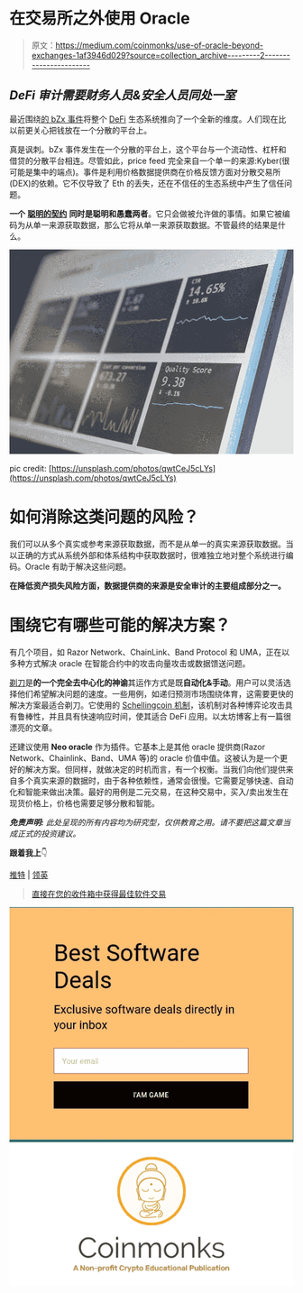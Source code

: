 # 在交易所之外使用 Oracle

> 原文：<https://medium.com/coinmonks/use-of-oracle-beyond-exchanges-1af3946d029?source=collection_archive---------2----------------------->

## *DeFi 审计需要财务人员&安全人员同处一室*

最近围绕[的 bZx 事件](/razor-network/flash-loan-attacks-and-how-to-avoid-them-7c53298a593)将整个 [DeFi](https://blog.coincodecap.com/tag/defi/) 生态系统推向了一个全新的维度。人们现在比以前更关心把钱放在一个分散的平台上。

真是讽刺。bZx 事件发生在一个分散的平台上，这个平台与一个流动性、杠杆和借贷的分散平台相连。尽管如此，price feed 完全来自一个单一的来源:Kyber(很可能是集中的端点)。事件是利用价格数据提供商在价格反馈方面对分散交易所(DEX)的依赖。它不仅导致了 Eth 的丢失，还在不信任的生态系统中产生了信任问题。

**一个** [**聪明的契约**](https://blog.coincodecap.com/tag/smart-contact/) **同时是聪明和愚蠢两者**。它只会做被允许做的事情。如果它被编码为从单一来源获取数据，那么它将从单一来源获取数据。不管最终的结果是什么。

![](img/08ca606fe8ff57fb0d2f5b53a9a5312c.png)

pic credit: [https://unsplash.com/photos/qwtCeJ5cLYs](https://unsplash.com/photos/qwtCeJ5cLYs)

# 如何消除这类问题的风险？

我们可以从多个真实或参考来源获取数据，而不是从单一的真实来源获取数据。当以正确的方式从系统外部和体系结构中获取数据时，很难独立地对整个系统进行编码。Oracle 有助于解决这些问题。

**在降低资产损失风险方面，数据提供商的来源是安全审计的主要组成部分之一。**

# 围绕它有哪些可能的解决方案？

有几个项目，如 Razor Network、ChainLink、Band Protocol 和 UMA，正在以多种方式解决 oracle 在智能合约中的攻击向量攻击或数据馈送问题。

[剃刀](https://stealth.razor.network/)是**的一个完全去中心化的神谕**其运作方式是既**自动化&手动**。用户可以灵活选择他们希望解决问题的速度。一些用例，如递归预测市场围绕体育，这需要更快的解决方案最适合剃刀。它使用的 [Schellingcoin 机制](https://blog.ethereum.org/2014/03/28/schellingcoin-a-minimal-trust-universal-data-feed/)，该机制对各种博弈论攻击具有鲁棒性，并且具有快速响应时间，使其适合 DeFi 应用。以太坊博客上有一篇很漂亮的文章。

还建议使用 **Neo oracle** 作为插件。它基本上是其他 oracle 提供商(Razor Network、Chainlink、Band、UMA 等)的 oracle 价值中值。这被认为是一个更好的解决方案。但同样，就做决定的时机而言，有一个权衡。当我们向他们提供来自多个真实来源的数据时，由于各种依赖性，通常会很慢。它需要足够快速、自动化和智能来做出决策。最好的用例是二元交易，在这种交易中，买入/卖出发生在现货价格上，价格也需要足够分散和智能。

***免责声明:*** *此处呈现的所有内容均为研究型，仅供教育之用。请不要把这篇文章当成正式的投资建议。*

**跟着我上**👇

[推特](https://twitter.com/a4nkit) | [领英](https://www.linkedin.com/in/ankitrajjha/)

> [直接在您的收件箱中获得最佳软件交易](https://coincodecap.com/?utm_source=coinmonks)

[![](img/7c0b3dfdcbfea594cc0ae7d4f9bf6fcb.png)](https://coincodecap.com/?utm_source=coinmonks)[![](img/e9dbce386c4f90837b5db529a4c87766.png)](https://coincodecap.com)